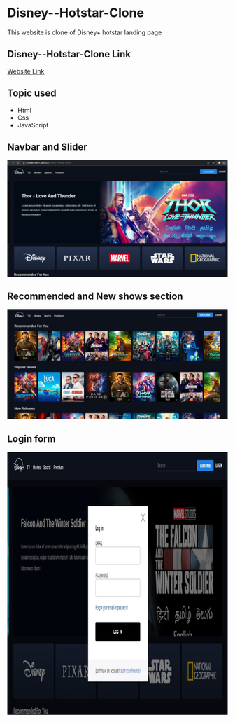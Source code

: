 # Disney--Hotstar-Clone
This website is clone of Disney+ hotstar landing page

## Disney--Hotstar-Clone Link
[Website Link](https://rohankumar01.github.io/Disney--Hotstar-Clone/)

## Topic used
- Html
- Css
- JavaScript

## Navbar and Slider 

<img src="images/preview1.png">


## Recommended and New shows section

<img src="images/preview2.png">


## Login form

<img src="images/preview3.png" width=900px height = 600px>
